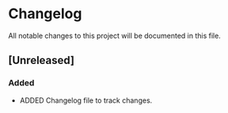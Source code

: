 # Changelog

All notable changes to this project will be documented in this file.

## [Unreleased]
### Added
- ADDED Changelog file to track changes.

